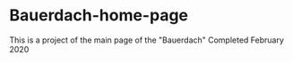 # Bauerdach-home-page
This is a project of the main page of the "Bauerdach" Completed February 2020
